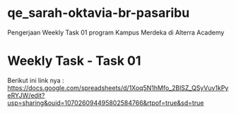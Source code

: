 # qe_sarah-oktavia-br-pasaribu

Pengerjaan Weekly Task 01 program Kampus Merdeka di Alterra Academy

# Weekly Task - Task 01

Berikut ini link nya :
https://docs.google.com/spreadsheets/d/1Xoq5N1hMfo_2BlSZ_QSyVuv1kPyeRYJW/edit?usp=sharing&ouid=107026094495802584766&rtpof=true&sd=true



   

